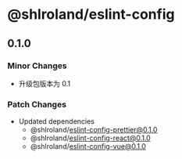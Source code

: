# @shlroland/eslint-config

## 0.1.0

### Minor Changes

- 升级包版本为 0.1

### Patch Changes

- Updated dependencies
  - @shlroland/eslint-config-prettier@0.1.0
  - @shlroland/eslint-config-react@0.1.0
  - @shlroland/eslint-config-vue@0.1.0
